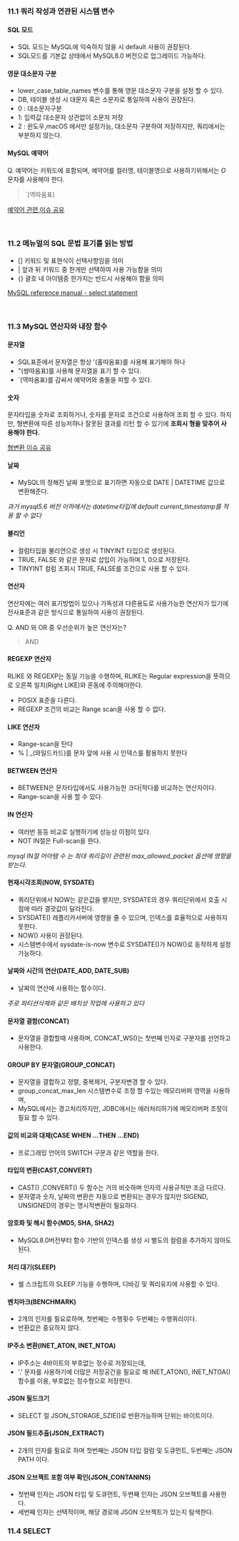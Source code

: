 ### 11.1 쿼리 작성과 연관된 시스템 변수

#### SQL 모드

- SQL 모드는 MySQL에 익숙하지 않을 시 default 사용이 권장된다.
- SQL모드를 기본값 상태에서 MySQL8.0 버전으로 업그레이드 가능하다.

#### 영문 대소문자 구분
- lower_case_table_names 변수를 통해 영문 대소문자 구분을 설정 할 수 있다.
- DB, 테이블 생성 시 대문자 혹은 소문자로 통일하여 사용이 권장된다.
- 0 : 대소문자구분
- 1: 입력값 대소문자 상관없이 소문자 저장
- 2 : 윈도우,macOS 에서만 설정가능, 대소문자 구분하여 저장하지만, 쿼리에서는 부분하지 않는다.
 

#### MySQL 예약어
Q\. 예약어는 키워드에 포함되며, 예약어를 컬러명, 테이블명으로 사용하기위해서는 *O* 문자를 사용해야 한다.

> `(역따옴표)
>
[예약어 관련 이슈 공유](https://velog.io/@minstone/%ED%82%A4%EC%9B%8C%EB%93%9C-%EB%B0%8F-%EC%98%88%EC%95%BD%EC%96%B4%EB%A5%BC-%EC%8B%9D%EB%B3%84%EC%9E%90%EB%A1%9C-%EC%82%AC%EC%9A%A9%ED%95%98%EB%8A%94-%EB%B0%A9%EB%B2%95)

<br>

### 11.2 메뉴얼의 SQL 문법 표기를 읽는 방법

- \[\] 키워드 및 표현식이 선택사항임을 의미
- \| 앞과 뒤 키워드 중 한개만 선택하여 사용 가능함을 의미
- \{\} 괄호 내 아이템중 한가지는 반드시 사용해야 함을 의미

[MySQL reference manual - select statement](https://dev.mysql.com/doc/refman/8.0/en/select.html)

<br>

### 11.3 MySQL 연산자와 내장 함수

#### 문자열
- SQL표준에서 문자열은 항상 '(홀따옴표)를 사용해 표기해야 하나
- "(쌍따옴표)를 사용해 문자열을 표기 할 수 있다.
- \`(역따옴표)를 감싸서 예약어와 충돌을 피할 수 있다.

#### 숫자
문자타입을 숫자로 조회하거나, 숫자를 문자로 조건으로 사용하여 조회 할 수 있다.
하지만, 형변환에 따른 성능저하나 잘못된 결과를 리턴 할 수 있기에 **조회시 형을 맞추어 사용해야 한다.**

[형변환 이슈 공유](https://velog.io/@minstone/%EC%95%94%EB%AC%B5%EC%A0%81-%ED%98%95%EB%B3%80%ED%99%98)

#### 날짜
- MySQL의 정해진 날짜 포맷으로 표기하면 자동으로 DATE | DATETIME 값으로 변환해준다.

*과거 mysql5.6 버전 이하에서는 datetime타입에 default current_timestamp를 적용 할 수 없다*

#### 불리언
- 컬럼타입을 불리언으로 생성 시 TINYINT 타입으로 생성된다.
- TRUE, FALSE 와 같은 문자로 삽입이 가능하며 1, 0으로 저장된다.
- TINYINT 컬럼 조회시 TRUE, FALSE를 조건으로 사용 할 수 있다.

#### 연산자
연산자에는 여러 표기방법이 있으나 가독성과 다른용도로 사용가능한 연산자가 있기에 전사표준과 같은 방식으로 통일하여 사용이 권장된다.

Q\. AND 와 OR 중 우선순위가 높은 연산자는?

> AND
>

#### REGEXP 연산자
RLIKE 와 REGEXP는 동일 기능을 수행하며, RLIKE는 Regular expression을 뜻하므로 오른쪽 일치(Right LIKE)와 혼동에 주의해야한다.

- POSIX 표준을 다른다.
- REGEXP 조건의 비교는 Range scan을 사용 할 수 없다.

#### LIKE 연산자
- Range-scan을 탄다
- \% \| \_(와일드카드)를 문자 앞에 사용 시 인덱스를 활용하지 못한다

#### BETWEEN 연산자
- BETWEEN은 문자타입에서도 사용가능한 크다|작다를 비교하는 연산자이다.
- Range-scan을 사용 할 수 있다.

#### IN 연산자
- 여러번 동등 비교로 실행하기에 성능상 이점이 있다.
- NOT IN절은 Full-scan을 한다.

*mysql IN절 어아탬 수 는 최대 쿼리길이 관련된 max_allowed_packet 옵션에 영향을 받는다.*

#### 현재시각조회(NOW, SYSDATE)
- 쿼리단위에서 NOW는 같은값을 뱉지만, SYSDATE의 경우 쿼리단위에서 호출 시점에 따라 결괏값이 달라진다.
- SYSDATE() 레플리카서버에 영향을 줄 수 있으며, 인덱스를 효율적으로 사용하지 못한다.
- NOW() 사용이 권장된다.
- 시스템변수에서 sysdate-is-now 변수로 SYSDATE()가 NOW()로 동작하게 설정가능하다.

#### 날짜와 시간의 연산(DATE_ADD, DATE_SUB)
- 날짜의 연산에 사용하는 함수이다.

*주로 파티션삭제와 같은 배치성 작업에 사용하고 있다*

#### 문자열 결함(CONCAT)
- 문자열을 결합할때 사용하며, CONCAT_WS()는 첫번째 인자로 구분자를 선언하고 사용한다.

#### GROUP BY 문자열(GROUP_CONCAT)
- 문자열을 결합하고 정렬, 중복제거, 구분자변경 할 수 있다. 
- group_concat_max_len 시스템변수로 조정 할 수있는 메모리버퍼 영역을 사용하며,
- MySQL에서는 경고처리하지만, JDBC에서는 에러처리하기에 메모리버퍼 조정이 필요 할 수 있다.

#### 값의 비교와 대체(CASE WHEN ...THEN ...END)
- 프로그래밍 언어의 SWITCH 구문과 같은 역할을 한다.

#### 타입의 변환(CAST,CONVERT)
- CAST() ,CONVERT() 두 함수는 거의 비슷하며 인자의 사용규칙만 조금 다르다.
- 문자열과 숫자, 날짜의 변환은 자동으로 변환되는 경우가 많지만 SIGEND, UNSIGNED의 경우는 명시적변환이 필요하다.

#### 암호화 및 해시 함수(MD5, SHA, SHA2)
- MySQL8.0버전부터 함수 기반의 인덱스를 생성 시 별도의 컬럼을 추가하지 않아도 된다.

#### 처리 대기(SLEEP)
- 쉘 스크립트의 SLEEP 기능을 수행하며, 디바깅 및 쿼리유지에 사용할 수 있다.

#### 벤치마크(BENCHMARK)
- 2개의 인자를 필요로하며, 첫번째는 수행횟수 두번째는 수행쿼리이다.
- 반환값은 중요하지 않다.

#### IP주소 변환(INET_ATON, INET_NTOA)
- IP주소는 4바이트의 부호없는 정수로 저장되는데,
- '.' 문자를 사용하기에 더많은 저장공간을 필요로 해 INET_ATON(), INET_NTOA() 함수를 이용, 부호없는 정수형으로 저장한다.


#### JSON 필드크기
- SELECT 절 JSON_STORAGE_SZIE()로 반환가능하며 단위는 바이트이다.

#### JSON 필드추출(JSON_EXTRACT)
- 2개의 인자를 필요로 하며 첫번째는 JSON 타입 컬럼 및 도큐먼트, 두번째는 JSON PATH 이다.

#### JSON 오브젝트 포함 여부 확인(JSON_CONTANINS)
- 첫번째 인자는 JSON 타입 및 도큐먼트, 두번째 인자는 JSON 오브젝트를 사용한다.
- 세번째 인자는 선택적이며, 해당 경로에 JSON 오브젝트가 있는지 탐색한다.


### 11.4 SELECT
